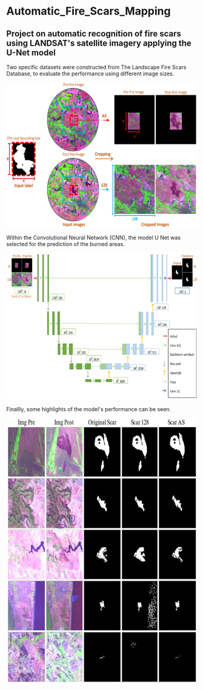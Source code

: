 # Automatic_Fire_Scars_Mapping
## Project on automatic recognition of fire scars using LANDSAT's satellite imagery applying the U-Net model

Two specific datasets were constructed from The Landscape Fire Scars Database, to evaluate the performance using different image sizes. 

<img src="Images/methods_data.jpg" width="615" height="384">

Within the Convolutional Neural Network (CNN), the model U Net was selected for the prediction of the burned areas.

<img src="Images/u_net.jpg" width="755" height="387">

Finallly, some highlights of the model's performance can be seen.

<img src="Images/performance_sum.jpg" width="732" height="704">

